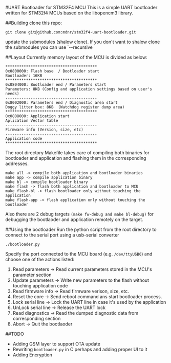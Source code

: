 #UART Bootloader for STM32F4 MCU
This is a simple UART bootloader written for STM32f4 MCUs based on the libopencm3 library.

##Building
clone this repo:
```
git clone git@github.com:mdnr/stm32f4-uart-bootloader.git
```
update the submodules (shalow clone). If you don't want to shalow clone the submodules
you can use `--recursive

##Layout
Currently memory layout of the MCU is divided as below:

 ```
 ****************************************
 0x0800000: Flash base  / Bootloader start
 Bootloader: 16KB
 ****************************************
 0x0804000: Bootloader end / Parameters start
 Parameters: 8KB (Config and application settings based on user's needs)
 ----------------------------------------
 0x8002000: Parameters end / Diagnostic area start
 Doggy litter box: 8KB  (Watchdog register dump area)
 ****************************************
 0x0808000: Application start
 Aplication Vector table
 ----------------------------------------
 Firmware info (Version, size, etc)
 ----------------------------------------
 Application code
 ****************************************
  ```
  The root directory Makefile takes care of compiling both binaries
  for bootloader and application and flashing them in the corresponding addresses.
  
  ```
  make all -> compile both application and bootloader binaries
  make app -> compile application binary
  make bl -> compile bootloader binary
  make flash -> flash both application and bootloader to MCU
  make flash-bl -> flash bootloader only without touching the application
  make flash-app -> flash application only without touching the bootloader
  ```
  
  Also there are 2 debug targets `(make fw-debug and make bl-debug)` for debugging the bootlaoder and application
  remotely on the target.
  
  ##Using the bootloader
  Run the python script from the root directory to connect to the serial port using a usb-serial converter
  ```
  ./bootloader.py
  ```
  Specify the port connected to the MCU board (e.g. `/dev/ttyUSB0`) and choose one of 
  the actions listed:
  1. Read parameters -> Read current parameters stored in the MCU's parameter section
  2. Update parameters -> Write new parameters to the flash without touching application code
  3. Read firmware info -> Read firmware verison, size, etc.
  4. Reset the core -> Send reboot command ans start bootloader process.
  5. Lock serial line -> Lock the UART line in case it's used by the application
  6. UnLock serial line -> Release the UART lock
  7. Read diagnostics -> Read the dumped diagnostic data from corresponding section
  8. Abort -> Quit the bootlaoder

##TODO
- Adding GSM layer to support OTA update
- Rewriting `bootloader.py` in C perhaps and adding proper UI to it
- Adding Encryption
